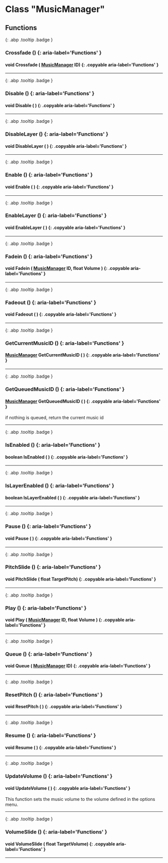 # Class "MusicManager"
## Functions
[ ](#){: .abp .tooltip .badge }
### Crossfade () {: aria-label='Functions' }
#### void Crossfade ( [MusicManager](../MusicManager) ID)  {: .copyable aria-label='Functions' }

___ 
[ ](#){: .abp .tooltip .badge }
### Disable () {: aria-label='Functions' }
#### void Disable ( )  {: .copyable aria-label='Functions' }

___ 
[ ](#){: .abp .tooltip .badge }
### DisableLayer () {: aria-label='Functions' }
#### void DisableLayer ( )  {: .copyable aria-label='Functions' }

___ 
[ ](#){: .abp .tooltip .badge }
### Enable () {: aria-label='Functions' }
#### void Enable ( )  {: .copyable aria-label='Functions' }

___ 
[ ](#){: .abp .tooltip .badge }
### EnableLayer () {: aria-label='Functions' }
#### void EnableLayer ( )  {: .copyable aria-label='Functions' }

___ 
[ ](#){: .abp .tooltip .badge }
### Fadein () {: aria-label='Functions' }
#### void Fadein ( [MusicManager](../MusicManager) ID, float Volume )  {: .copyable aria-label='Functions' }

___ 
[ ](#){: .abp .tooltip .badge }
### Fadeout () {: aria-label='Functions' }
#### void Fadeout ( )  {: .copyable aria-label='Functions' }

___ 
[ ](#){: .abp .tooltip .badge }
### GetCurrentMusicID () {: aria-label='Functions' }
#### [MusicManager](../MusicManager) GetCurrentMusicID ( )  {: .copyable aria-label='Functions' }

___ 
[ ](#){: .abp .tooltip .badge }
### GetQueuedMusicID () {: aria-label='Functions' }
#### [MusicManager](../MusicManager) GetQueuedMusicID ( )  {: .copyable aria-label='Functions' }
if nothing is queued, return the current music id 
___ 
[ ](#){: .abp .tooltip .badge }
### IsEnabled () {: aria-label='Functions' }
#### boolean IsEnabled ( )  {: .copyable aria-label='Functions' }

___ 
[ ](#){: .abp .tooltip .badge }
### IsLayerEnabled () {: aria-label='Functions' }
#### boolean IsLayerEnabled ( )  {: .copyable aria-label='Functions' }

___ 
[ ](#){: .abp .tooltip .badge }
### Pause () {: aria-label='Functions' }
#### void Pause ( )  {: .copyable aria-label='Functions' }

___ 
[ ](#){: .abp .tooltip .badge }
### PitchSlide () {: aria-label='Functions' }
#### void PitchSlide ( float TargetPitch)  {: .copyable aria-label='Functions' }

___ 
[ ](#){: .abp .tooltip .badge }
### Play () {: aria-label='Functions' }
#### void Play ( [MusicManager](../MusicManager) ID, float Volume )  {: .copyable aria-label='Functions' }

___ 
[ ](#){: .abp .tooltip .badge }
### Queue () {: aria-label='Functions' }
#### void Queue ( [MusicManager](../MusicManager) ID)  {: .copyable aria-label='Functions' }

___ 
[ ](#){: .abp .tooltip .badge }
### ResetPitch () {: aria-label='Functions' }
#### void ResetPitch ( )  {: .copyable aria-label='Functions' }

___ 
[ ](#){: .abp .tooltip .badge }
### Resume () {: aria-label='Functions' }
#### void Resume ( )  {: .copyable aria-label='Functions' }

___ 
[ ](#){: .abp .tooltip .badge }
### UpdateVolume () {: aria-label='Functions' }
#### void UpdateVolume ( )  {: .copyable aria-label='Functions' }

This function sets the music volume to the volume defined in the options menu.
___ 
[ ](#){: .abp .tooltip .badge }
### VolumeSlide () {: aria-label='Functions' }
#### void VolumeSlide ( float TargetVolume)  {: .copyable aria-label='Functions' }

___ 
